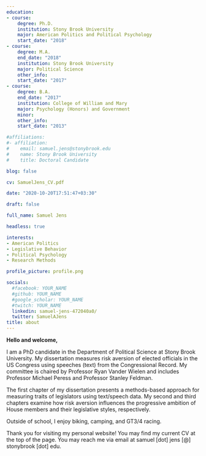 ```yaml
---
education:
- course:
    degree: Ph.D.
    institution: Stony Brook University
    major: American Politics and Political Psychology
    start_date: "2018"
- course:
    degree: M.A.
    end_date: "2018"
    institution: Stony Brook University
    major: Political Science
    other_info: 
    start_date: "2017"
- course:
    degree: B.A.
    end_date: "2017"
    institution: College of William and Mary
    major: Psychology (Honors) and Government
    minor: 
    other_info: 
    start_date: "2013"

#affiliations:
#- affiliation:
#    email: samuel.jens@stonybrook.edu
#    name: Stony Brook University
#    title: Doctoral Candidate

blog: false

cv: SamuelJens_CV.pdf

date: "2020-10-20T17:51:47+03:30"

draft: false

full_name: Samuel Jens

headless: true

interests:
- American Politics
- Legislative Behavior
- Political Psychology
- Research Methods

profile_picture: profile.png

socials:
  #facebook: YOUR_NAME
  #github: YOUR_NAME
  #google_scholar: YOUR_NAME
  #twitch: YOUR_NAME
  linkedin: samuel-jens-472040a0/
  twitter: SamuelAJens
title: about
---
```


**Hello and welcome,**

I am a PhD candidate in the Department of Political Science at Stony Brook University. My dissertation measures risk aversion of elected officials in the US Congress using speeches (text) from the Congressional Record. My committee is chaired by Professor Ryan Vander Wielen and includes Professor Michael Peress and Professor Stanley Feldman. 

The first chapter of my dissertation presents a methods-based approach for measuring traits of legislators using text/speech data. My second and third chapters examine how risk aversion influences the progressive ambition of House members and their legislative styles, respectively. 

Outside of school, I enjoy biking, camping, and GT3/4 racing.

Thank you for visiting my personal website! You may find my current CV at the top of the page. You may reach me via email at samuel [dot] jens [@] stonybrook [dot] edu. 


